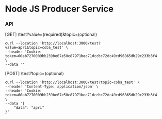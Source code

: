 # Node JS Producer Service

### API

[GET] /test?value=(required)&topic=(optional)

```
curl --location 'http://localhost:3000/test?value=apri&topic=coba_test' \
--header 'Cookie: token=60ab7270009bb239be67e50c87971bec71dccbc72dc49cd96865db29c233b3f4' \
--data ''
```

[POST] /test?topic=(optional)

```
curl --location 'http://localhost:3000/test?topic=coba_test' \
--header 'Content-Type: application/json' \
--header 'Cookie: token=60ab7270009bb239be67e50c87971bec71dccbc72dc49cd96865db29c233b3f4' \
--data '{
    "data": "apri"
}'
```